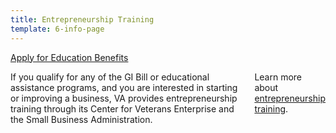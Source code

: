 ```yaml
---
title: Entrepreneurship Training
template: 6-info-page
---
```


<div class="main" role="main" markdown="0">

<div class="action-bar">
  <div class="row">
    <div class="small-12 columns">
      <a class="usa-button-primary va-button-primary" href="/education/apply-for-education-benefits/">Apply for Education Benefits</a>
    </div>
  </div>
</div>

<div class="section one" markdown="0">
<div class="primary" markdown="0">
<div class="row" markdown="0">
<div class="small-12 columns" markdown="1">

If you qualify for any of the GI Bill or educational assistance programs, and you are interested in starting or improving a business, VA provides entrepreneurship training through its Center for Veterans Enterprise and the Small Business Administration.

Learn more about [entrepreneurship training](http://www.benefits.va.gov/GIBILL/docs/factsheets/Entrepreneurship_Training.pdf).


</div>
</div>
</div>


</div>
